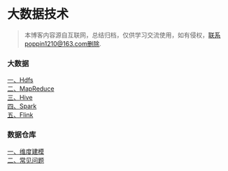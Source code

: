 # 大数据技术

> 本博客内容源自互联网，总结归档，仅供学习交流使用，如有侵权，联系poppin1210@163.com删除.

### 大数据
[一、Hdfs](bigdata/Hdfs/)<br>
[二、MapReduce](bigdata/MapReduce/)<br>
[三、Hive](bigdata/Hive/)<br>
[四、Spark](bigdata/Spark/)<br>
[五、Flink](bigdata/Flink/)<br>
### 数据仓库
[一、维度建模](datawarehouse/dimmodel/)<br>
[二、常见问题](datawarehouse/dimdesign/)<br>
